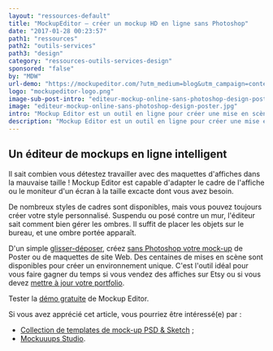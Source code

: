```yaml
---
layout: "ressources-default"
title: "MockupEditor – créer un mockup HD en ligne sans Photoshop"
date: "2017-01-28 00:23:57"
path1: "ressources"
path2: "outils-services"
path3: "design"
category: "ressources-outils-services-design"
sponsored: "false"
by: "MDW"
url-demo: "https://mockupeditor.com/?utm_medium=blog&utm_campaign=content&utm_source=magazineduwebdesign"
logo: "mockupeditor-logo.png"
image-sub-post-intro: "editeur-mockup-online-sans-photoshop-design-poster.jpg"
image: "editeur-mockup-online-sans-photoshop-design-poster.jpg"
intro: "Mockup Editor est un outil en ligne pour créer une mise en scène haute définition de votre design d'affiche et de site Web."
description: "Mockup Editor est un outil en ligne pour créer une mise en scène haute définition de votre desigtn d'affiche et de site Web."
---
```


## Un éditeur de mockups en ligne intelligent

Il sait combien vous détestez travailler avec des maquettes d'affiches dans la mauvaise taille ! Mockup Editor est capable d'adapter le cadre de l'affiche ou le moniteur d'un écran à la taille excacte dont vous avez besoin.

De nombreux styles de cadres sont disponibles, mais vous pouvez toujours créer votre style personnalisé. Suspendu ou posé contre un mur, l'éditeur sait comment bien gérer les ombres. Il suffit de placer les objets sur le bureau, et une ombre portée apparaît.

D'un simple [glisser-déposer](http://www.magazineduwebdesign.com/drag-and-drop-astuces-experience-utilisateur/), créez [sans Photoshop votre mock-up](http://www.magazineduwebdesign.com/conseils/guides/8-etapes-pour-creer-un-mockup-sans-photoshop/) de Poster ou de maquettes de site Web.
Des centaines de mises en scène sont disponibles pour créer un environnement unique. C'est l'outil idéal pour vous faire gagner du temps si vous vendez des affiches sur Etsy ou si vous devez [mettre à jour votre portfolio](http://www.magazineduwebdesign.com/conseils/guides/6-etapes-pour-foirer-le-design-de-son-portfolio/).

Tester la [démo gratuite][fda557e7] de Mockup Editor.

Si vous avez apprécié cet article, vous pourriez être intéressé(e) par :
- [Collection de templates de mock-up PSD & Sketch](http://www.magazineduwebdesign.com/ressources/mockups/) ;
- [Mockuuups Studio](http://www.magazineduwebdesign.com/ressources/outils-services/design/mockuuups-studio-appli-gratuite-de-creation-de-mock-up-pour-macos-et-windows/).

[fda557e7]: https://mockupeditor.com/?utm_medium=blog&utm_campaign=content&utm_source=magazineduwebdesign "démo gratuit mockup editor"
